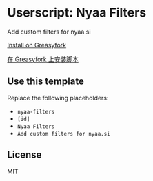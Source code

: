 # Userscript: Nyaa Filters

Add custom filters for nyaa.si

[Install on Greasyfork](https://greasyfork.org/scripts/[id])

[在 Greasyfork 上安装脚本](https://greasyfork.org/zh-CN/scripts/[id])

## Use this template

Replace the following placeholders:

- `nyaa-filters`
- `[id]`
- `Nyaa Filters`
- `Add custom filters for nyaa.si`

## License

MIT
